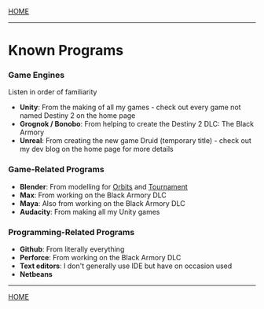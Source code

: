 
[HOME](https://avijr.com)

---

# Known Programs

### Game Engines
Listen in order of familiarity

- **Unity**: From the making of all my games - check out every game not named Destiny 2 on the home page
- **Grognok / Bonobo**: From helping to create the Destiny 2 DLC: The Black Armory
- **Unreal**: From creating the new game Druid (temporary title) - check out my dev blog on the home page for more details

### Game-Related Programs

- **Blender**: From modelling for [Orbits](https://avijr.com/Orbits) and [Tournament](https://avijr.com/Tournament)
- **Max**: From working on the Black Armory DLC
- **Maya**: Also from working on the Black Armory DLC
- **Audacity**: From making all my Unity games

### Programming-Related Programs

- **Github**: From literally everything
- **Perforce**: From working on the Black Armory DLC
- **Text editors**: I don't generally use IDE but have on occasion used
- **Netbeans**

---

[HOME](https://avijr.com)
